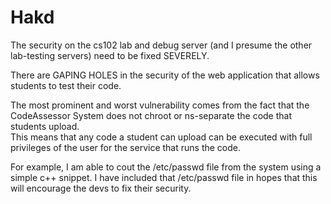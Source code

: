 # Hakd

The security on the cs102 lab and debug server (and I presume the other lab-testing servers) need to be fixed SEVERELY.

There are GAPING HOLES in the security of the web application that allows students to test their code.

The most prominent and worst vulnerability comes from the fact that the CodeAssessor System does not chroot or ns-separate the code that students upload.  
This means that any code a student can upload can be executed with full privileges of the user for the service that runs the code.

For example, I am able to cout the /etc/passwd file from the system using a simple c++ snippet. I have included that /etc/passwd file in hopes that this will encourage the devs to fix their security.

